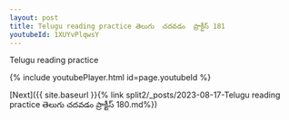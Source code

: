 ```yaml
---
layout: post
title: Telugu reading practice తెలుగు  చదవడం  ప్రాక్టీస్ 181
youtubeId: 1XUYvPlqwsY
---
```

 
 
Telugu reading practice
 
 
 
 
 


{% include youtubePlayer.html id=page.youtubeId %}
 
[Next]({{ site.baseurl }}{% link  split2/_posts/2023-08-17-Telugu reading practice తెలుగు  చదవడం  ప్రాక్టీస్ 180.md%})
 
